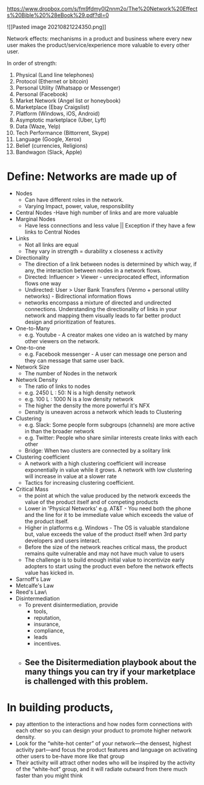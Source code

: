 https://www.dropbox.com/s/fm9fdmy0l2nnm2o/The%20Network%20Effects%20Bible%20%28eBook%29.pdf?dl=0

![[Pasted image 20210821224350.png]]



Network effects: mechanisms in a product and business where every new user makes the product/service/experience more valuable to every other user.

In order of strength:

1. Physical (Land line telephones)
2. Protocol (Ethernet or bitcoin)
3. Personal Utility (Whatsapp or Messenger)
4. Personal (Facebook)
5. Market Network (Angel list or honeybook)
6. Marketplace (Ebay Craigslist)
7. Platform (Windows, iOS, Android)
8. Asymptotic marketplace (Uber, Lyft)
9. Data (Waze, Yelp)
10. Tech Performance (Bittorrent, Skype)
11. Language (Google, Xerox)
12. Belief (currencies, Religions) 
13. Bandwagon (Slack, Apple)


# Define: Networks are made up of 

- Nodes
	- Can have different roles in the network.
	- Varying Impact, power, value, responsibility
- Central Nodes
	-Have high number of links and are more valuable
- Marginal Nodes
	- Have less connections and less value || Exception if they have a few links to Central Nodes
- Links
	- Not all links are equal 
	- They vary in strength = durability x closeness x activity
- Directionality
	- The direction of a link between nodes is determined by which way, if any, the interaction between nodes in a network flows.
	- Directed: Influencer > Viewer - unreciprocated effect, information flows one way
	- Undirected: User > User Bank Transfers (Venmo + personal utility networks) - Bidirectional information flows
	-  networks encompass a mixture of directed and undirected connections. Understanding the directionality of links in your network and mapping them visually leads to far better product design and prioritization of features.
- One-to-Many
	- e.g. Youtube - A creator makes one video an is watched by many other viewers on the network.
- One-to-one 
	-	e.g. Facebook messenger - A user can message one person and they can message that same user back. 
- Network Size 
	- The number of Nodes in the network
- Network Density 
	- The ratio of links to nodes 
	- e.g. 2450 L : 50: N is a high density network
	- e.g. 100 L : 1000 N is a low density network
	- The higher the density the more powerful it's NFX
	- Density is uneaven across a network which leads to Clustering
- Clustering 
	- e.g. Slack: Some people form subgroups (channels) are more active in than the broader network
	- e.g. Twitter: People who share similar interests create links with each other
	- Bridge: When two clusters are connected by a solitary link
- Clustering coefficient
	-  A network with a high clustering coefficient will increase exponentially in value while it grows. A network with low clustering will increase in value at a slower rate
	-  Tactics for increasing clustering coefficient.
- Critical Mass
	-  the point at which the value produced by the network exceeds the value of the product itself and of competing products 
	-  Lower in 'Physical Networks' e.g. AT&T - You need both the phone and the line for it to be immediate value which exceeds the value of the product itself.
	-  Higher in platforms e.g. Windows - The OS is valuable standalone but, value exceeds the value of the product itself when 3rd party developers and users interact. 
	-  Before the size of the network reaches critical mass, the product remains quite vulnerable and may not have much value to users
	-  The challenge is to build enough initial value to incentivize early adopters to start using the product even before the network effects value has kicked in.
- Sarnoff's Law
- Metcalfe's Law
- Reed's Law\
- Disintermediation
	- To prevent disintermediation, provide 
		- tools, 
		- reputation, 
		- insurance,
		- compliance, 
		- leads 
		- incentives. 
	- See the Disitermediation playbook about the many things you can try if your marketplace is challenged with this problem.
		- 


# In building products,
- pay attention to the interactions and how nodes form connections with each other so you can design your product to promote higher network density. 
- Look for the “white-hot center” of your network—the densest, highest activity part—and focus the product features and language on activating other users to be-have more like that group
- Their activity will attract other nodes who will be inspired by the activity of the “white-hot” group, and it will radiate outward from there much faster than you might think

